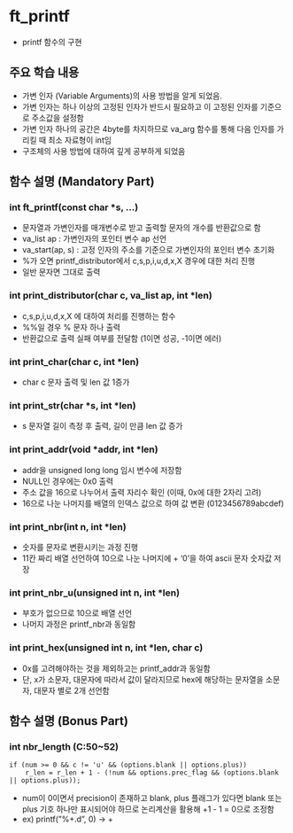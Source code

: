 # ft_printf

- printf 함수의 구현

## 주요 학습 내용

- 가변 인자 (Variable Arguments)의 사용 방법을 알게 되었음.
- 가변 인자는 하나 이상의 고정된 인자가 반드시 필요하고 이 고정된 인자를 기준으로 주소값을 설정함
- 가변 인자 하나의 공간은 4byte를 차지하므로 va_arg 함수를 통해 다음 인자를 가리킬 때 최소 자료형이 int임
- 구조체의 사용 방법에 대하여 깊게 공부하게 되었음

## 함수 설명 (Mandatory Part)

### int	ft_printf(const char *s, ...)

- 문자열과 가변인자를 매개변수로 받고 출력할 문자의 개수를 반환값으로 함
- va_list ap : 가변인자의 포인터 변수 ap 선언
- va_start(ap, s) : 고정 인자의 주소를 기준으로 가변인자의 포인터 변수 초기화
- %가 오면 printf_distributor에서 c,s,p,i,u,d,x,X 경우에 대한 처리 진행
- 일반 문자면 그대로 출력

### int print_distributor(char c, va_list ap, int *len)

- c,s,p,i,u,d,x,X 에 대하여 처리를 진행하는 함수
- %%일 경우 % 문자 하나 출력
- 반환값으로 출력 실패 여부를 전달함 (1이면 성공, -1이면 에러)

### int	print_char(char c, int *len)

- char c 문자 출력 및 len 값 1증가

### int	print_str(char *s, int *len)

- s 문자열 길이 측정 후 출력, 길이 만큼 len 값 증가

### int	print_addr(void *addr, int *len)

- addr을 unsigned long long 임시 변수에 저장함
- NULL인 경우에는 0x0 출력
- 주소 값을 16으로 나누어서 출력 자리수 확인 (이때, 0x에 대한 2자리 고려)
- 16으로 나눈 나머지를 배열의 인덱스 값으로 하여 값 변환 (0123456789abcdef)

### int	print_nbr(int n, int *len)

- 숫자를 문자로 변환시키는 과정 진행
- 11칸 짜리 배열 선언하여 10으로 나눈 나머지에 + ‘0’을 하여 ascii 문자 숫자값 저장

### int	print_nbr_u(unsigned int n, int *len)

- 부호가 없으므로 10으로 배열 선언
- 나머지 과정은 printf_nbr과 동일함

### int	print_hex(unsigned int n, int *len, char c)

- 0x를 고려해야하는 것을 제외하고는 printf_addr과 동일함
- 단, x가 소문자, 대문자에 따라서 값이 달라지므로 hex에 해당하는 문자열을 소문자, 대문자 별로 2개 선언함

## 함수 설명 (Bonus Part)

### int nbr_length (C:50~52)

```
if (num >= 0 && c != 'u' && (options.blank || options.plus))
	r_len = r_len + 1 - (!num && options.prec_flag && (options.blank || options.plus));
```

- num이 0이면서 precision이 존재하고 blank, plus 플래그가 있다면  blank 또는 plus 기호 하나만 표시되어야 하므로 논리계산을 활용해 +1 - 1 = 0으로 조정함
- ex) printf(”%+.d”, 0) → +
